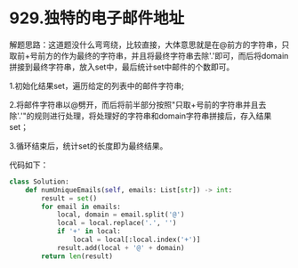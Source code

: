 # 929.独特的电子邮件地址

解题思路：这道题没什么弯弯绕，比较直接，大体意思就是在@前方的字符串，只取前+号前方的作为最终的字符串，并且将最终字符串去除'.'即可，而后将domain拼接到最终字符串，放入set中，最后统计set中邮件的个数即可。

1.初始化结果set，遍历给定的列表中的邮件字符串;

2.将邮件字符串以@劈开，而后将前半部分按照"只取+号前的字符串并且去除'.'"的规则进行处理，将处理好的字符串和domain字符串拼接后，存入结果set；

3.循环结束后，统计set的长度即为最终结果。

代码如下：

```python
class Solution:
    def numUniqueEmails(self, emails: List[str]) -> int:
        result = set()
        for email in emails:
            local, domain = email.split('@')
            local = local.replace('.', '')
            if '+' in local:
                local = local[:local.index('+')]
            result.add(local + '@' + domain)
        return len(result)
```
